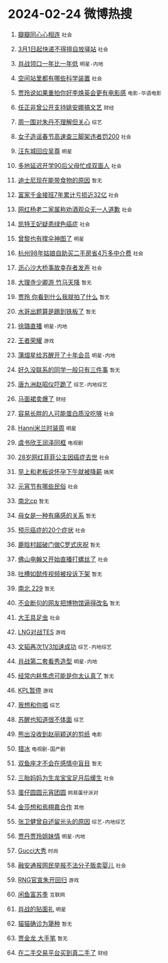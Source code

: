 # 2024-02-24 微博热搜 
1. [瓣瓣同心心相连](https://m.weibo.cn/search?containerid=100103type%3D1%26t%3D10%26q%3D%23%E7%93%A3%E7%93%A3%E5%90%8C%E5%BF%83%E5%BF%83%E7%9B%B8%E8%BF%9E%23&stream_entry_id=51&isnewpage=1&extparam=seat%3D1%26dgr%3D0%26c_type%3D51%26stream_entry_id%3D51%26pos%3D0%26cate%3D10103%26filter_type%3Drealtimehot%26q%3D%2523%25E7%2593%25A3%25E7%2593%25A3%25E5%2590%258C%25E5%25BF%2583%25E5%25BF%2583%25E7%259B%25B8%25E8%25BF%259E%2523%26display_time%3D1708712625%26pre_seqid%3D170871262561702859883) `社会` 

2. [3月1日起快递不得擅自放驿站](https://m.weibo.cn/search?containerid=100103type%3D1%26t%3D10%26q%3D%233%E6%9C%881%E6%97%A5%E8%B5%B7%E5%BF%AB%E9%80%92%E4%B8%8D%E5%BE%97%E6%93%85%E8%87%AA%E6%94%BE%E9%A9%BF%E7%AB%99%23&stream_entry_id=31&isnewpage=1&extparam=seat%3D1%26c_type%3D31%26stream_entry_id%3D31%26band_rank%3D1%26cate%3D5001%26realpos%3D1%26filter_type%3Drealtimehot%26q%3D%25233%25E6%259C%25881%25E6%2597%25A5%25E8%25B5%25B7%25E5%25BF%25AB%25E9%2580%2592%25E4%25B8%258D%25E5%25BE%2597%25E6%2593%2585%25E8%2587%25AA%25E6%2594%25BE%25E9%25A9%25BF%25E7%25AB%2599%2523%26dgr%3D0%26pos%3D0%26flag%3D2%26lcate%3D5001%26display_time%3D1708712625%26pre_seqid%3D170871262561702859883) `社会` 

3. [肖战领口一年比一年低](https://m.weibo.cn/search?containerid=100103type%3D1%26t%3D10%26q%3D%23%E8%82%96%E6%88%98%E9%A2%86%E5%8F%A3%E4%B8%80%E5%B9%B4%E6%AF%94%E4%B8%80%E5%B9%B4%E4%BD%8E%23&stream_entry_id=31&isnewpage=1&extparam=seat%3D1%26c_type%3D31%26stream_entry_id%3D31%26band_rank%3D2%26cate%3D5001%26realpos%3D2%26filter_type%3Drealtimehot%26q%3D%2523%25E8%2582%2596%25E6%2588%2598%25E9%25A2%2586%25E5%258F%25A3%25E4%25B8%2580%25E5%25B9%25B4%25E6%25AF%2594%25E4%25B8%2580%25E5%25B9%25B4%25E4%25BD%258E%2523%26dgr%3D0%26pos%3D1%26flag%3D0%26lcate%3D5001%26display_time%3D1708712625%26pre_seqid%3D170871262561702859883) `明星-内地` 

4. [空间站里都有哪些科学装置](https://m.weibo.cn/search?containerid=100103type%3D1%26t%3D10%26q%3D%23%E7%A9%BA%E9%97%B4%E7%AB%99%E9%87%8C%E9%83%BD%E6%9C%89%E5%93%AA%E4%BA%9B%E7%A7%91%E5%AD%A6%E8%A3%85%E7%BD%AE%23&stream_entry_id=31&isnewpage=1&extparam=seat%3D1%26c_type%3D31%26stream_entry_id%3D31%26band_rank%3D3%26cate%3D5001%26realpos%3D3%26filter_type%3Drealtimehot%26q%3D%2523%25E7%25A9%25BA%25E9%2597%25B4%25E7%25AB%2599%25E9%2587%258C%25E9%2583%25BD%25E6%259C%2589%25E5%2593%25AA%25E4%25BA%259B%25E7%25A7%2591%25E5%25AD%25A6%25E8%25A3%2585%25E7%25BD%25AE%2523%26dgr%3D0%26pos%3D2%26flag%3D0%26lcate%3D5001%26display_time%3D1708712625%26pre_seqid%3D170871262561702859883) `社会` 

5. [贾玲说如果重拍你好李焕英会更有电影感](https://m.weibo.cn/search?containerid=100103type%3D1%26t%3D10%26q%3D%23%E8%B4%BE%E7%8E%B2%E8%AF%B4%E5%A6%82%E6%9E%9C%E9%87%8D%E6%8B%8D%E4%BD%A0%E5%A5%BD%E6%9D%8E%E7%84%95%E8%8B%B1%E4%BC%9A%E6%9B%B4%E6%9C%89%E7%94%B5%E5%BD%B1%E6%84%9F%23&stream_entry_id=31&isnewpage=1&extparam=seat%3D1%26c_type%3D31%26stream_entry_id%3D31%26band_rank%3D4%26cate%3D5001%26realpos%3D4%26filter_type%3Drealtimehot%26q%3D%2523%25E8%25B4%25BE%25E7%258E%25B2%25E8%25AF%25B4%25E5%25A6%2582%25E6%259E%259C%25E9%2587%258D%25E6%258B%258D%25E4%25BD%25A0%25E5%25A5%25BD%25E6%259D%258E%25E7%2584%2595%25E8%258B%25B1%25E4%25BC%259A%25E6%259B%25B4%25E6%259C%2589%25E7%2594%25B5%25E5%25BD%25B1%25E6%2584%259F%2523%26dgr%3D0%26pos%3D3%26flag%3D16%26lcate%3D5001%26display_time%3D1708712625%26pre_seqid%3D170871262561702859883) `电影-华语电影` 

6. [任正非曾公开支持姚安娜搞文艺](https://m.weibo.cn/search?containerid=100103type%3D1%26t%3D10%26q%3D%23%E4%BB%BB%E6%AD%A3%E9%9D%9E%E6%9B%BE%E5%85%AC%E5%BC%80%E6%94%AF%E6%8C%81%E5%A7%9A%E5%AE%89%E5%A8%9C%E6%90%9E%E6%96%87%E8%89%BA%23&stream_entry_id=31&isnewpage=1&extparam=seat%3D1%26c_type%3D31%26stream_entry_id%3D31%26band_rank%3D5%26cate%3D5001%26realpos%3D5%26filter_type%3Drealtimehot%26q%3D%2523%25E4%25BB%25BB%25E6%25AD%25A3%25E9%259D%259E%25E6%259B%25BE%25E5%2585%25AC%25E5%25BC%2580%25E6%2594%25AF%25E6%258C%2581%25E5%25A7%259A%25E5%25AE%2589%25E5%25A8%259C%25E6%2590%259E%25E6%2596%2587%25E8%2589%25BA%2523%26dgr%3D0%26pos%3D4%26flag%3D1%26lcate%3D5001%26display_time%3D1708712625%26pre_seqid%3D170871262561702859883) `财经` 

7. [周一围对朱丹不理解但关心](https://m.weibo.cn/search?containerid=100103type%3D1%26t%3D10%26q%3D%23%E5%91%A8%E4%B8%80%E5%9B%B4%E5%AF%B9%E6%9C%B1%E4%B8%B9%E4%B8%8D%E7%90%86%E8%A7%A3%E4%BD%86%E5%85%B3%E5%BF%83%23&stream_entry_id=31&isnewpage=1&extparam=seat%3D1%26c_type%3D31%26stream_entry_id%3D31%26band_rank%3D6%26cate%3D5001%26realpos%3D6%26filter_type%3Drealtimehot%26q%3D%2523%25E5%2591%25A8%25E4%25B8%2580%25E5%259B%25B4%25E5%25AF%25B9%25E6%259C%25B1%25E4%25B8%25B9%25E4%25B8%258D%25E7%2590%2586%25E8%25A7%25A3%25E4%25BD%2586%25E5%2585%25B3%25E5%25BF%2583%2523%26dgr%3D0%26pos%3D5%26flag%3D2%26lcate%3D5001%26display_time%3D1708712625%26pre_seqid%3D170871262561702859883) `综艺` 

8. [女子造谣春节高速查三脚架违者罚200](https://m.weibo.cn/search?containerid=100103type%3D1%26t%3D10%26q%3D%23%E5%A5%B3%E5%AD%90%E9%80%A0%E8%B0%A3%E6%98%A5%E8%8A%82%E9%AB%98%E9%80%9F%E6%9F%A5%E4%B8%89%E8%84%9A%E6%9E%B6%E8%BF%9D%E8%80%85%E7%BD%9A200%23&stream_entry_id=31&isnewpage=1&extparam=seat%3D1%26filter_type%3Drealtimehot%26c_type%3D31%26stream_entry_id%3D31%26band_rank%3D7%26cate%3D5001%26is_ad_pos%3D1%26q%3D%2523%25E5%25A5%25B3%25E5%25AD%2590%25E9%2580%25A0%25E8%25B0%25A3%25E6%2598%25A5%25E8%258A%2582%25E9%25AB%2598%25E9%2580%259F%25E6%259F%25A5%25E4%25B8%2589%25E8%2584%259A%25E6%259E%25B6%25E8%25BF%259D%25E8%2580%2585%25E7%25BD%259A200%2523%26dgr%3D0%26adid%3D223890%26pos%3D6%26lcate%3D5001%26display_time%3D1708712625%26pre_seqid%3D170871262561702859883) `社会` 

9. [汪东城回应吴尊](https://m.weibo.cn/search?containerid=100103type%3D1%26t%3D10%26q%3D%E6%B1%AA%E4%B8%9C%E5%9F%8E%E5%9B%9E%E5%BA%94%E5%90%B4%E5%B0%8A&stream_entry_id=31&isnewpage=1&extparam=seat%3D1%26c_type%3D31%26stream_entry_id%3D31%26band_rank%3D7%26cate%3D5001%26realpos%3D7%26filter_type%3Drealtimehot%26q%3D%25E6%25B1%25AA%25E4%25B8%259C%25E5%259F%258E%25E5%259B%259E%25E5%25BA%2594%25E5%2590%25B4%25E5%25B0%258A%26dgr%3D0%26pos%3D7%26flag%3D2%26lcate%3D5001%26display_time%3D1708712625%26pre_seqid%3D170871262561702859883) `明星` 

10. [多地延迟开学90后父母忙成双面人](https://m.weibo.cn/search?containerid=100103type%3D1%26t%3D10%26q%3D%23%E5%A4%9A%E5%9C%B0%E5%BB%B6%E8%BF%9F%E5%BC%80%E5%AD%A690%E5%90%8E%E7%88%B6%E6%AF%8D%E5%BF%99%E6%88%90%E5%8F%8C%E9%9D%A2%E4%BA%BA%23&stream_entry_id=31&isnewpage=1&extparam=seat%3D1%26c_type%3D31%26stream_entry_id%3D31%26band_rank%3D8%26cate%3D5001%26realpos%3D8%26filter_type%3Drealtimehot%26q%3D%2523%25E5%25A4%259A%25E5%259C%25B0%25E5%25BB%25B6%25E8%25BF%259F%25E5%25BC%2580%25E5%25AD%25A690%25E5%2590%258E%25E7%2588%25B6%25E6%25AF%258D%25E5%25BF%2599%25E6%2588%2590%25E5%258F%258C%25E9%259D%25A2%25E4%25BA%25BA%2523%26dgr%3D0%26pos%3D8%26flag%3D2%26lcate%3D5001%26display_time%3D1708712625%26pre_seqid%3D170871262561702859883) `社会` 

11. [迪士尼现在能带食物的原因](https://m.weibo.cn/search?containerid=100103type%3D1%26t%3D10%26q%3D%E8%BF%AA%E5%A3%AB%E5%B0%BC%E7%8E%B0%E5%9C%A8%E8%83%BD%E5%B8%A6%E9%A3%9F%E7%89%A9%E7%9A%84%E5%8E%9F%E5%9B%A0&stream_entry_id=31&isnewpage=1&extparam=seat%3D1%26c_type%3D31%26stream_entry_id%3D31%26band_rank%3D9%26cate%3D5001%26realpos%3D9%26filter_type%3Drealtimehot%26q%3D%25E8%25BF%25AA%25E5%25A3%25AB%25E5%25B0%25BC%25E7%258E%25B0%25E5%259C%25A8%25E8%2583%25BD%25E5%25B8%25A6%25E9%25A3%259F%25E7%2589%25A9%25E7%259A%2584%25E5%258E%259F%25E5%259B%25A0%26dgr%3D0%26pos%3D9%26flag%3D2%26lcate%3D5001%26display_time%3D1708712625%26pre_seqid%3D170871262561702859883) `暂无` 

12. [富家千金接班7年累计亏损近32亿](https://m.weibo.cn/search?containerid=100103type%3D1%26t%3D10%26q%3D%23%E5%AF%8C%E5%AE%B6%E5%8D%83%E9%87%91%E6%8E%A5%E7%8F%AD7%E5%B9%B4%E7%B4%AF%E8%AE%A1%E4%BA%8F%E6%8D%9F%E8%BF%9132%E4%BA%BF%23&stream_entry_id=31&isnewpage=1&extparam=seat%3D1%26c_type%3D31%26stream_entry_id%3D31%26band_rank%3D10%26cate%3D5001%26realpos%3D10%26filter_type%3Drealtimehot%26q%3D%2523%25E5%25AF%258C%25E5%25AE%25B6%25E5%258D%2583%25E9%2587%2591%25E6%258E%25A5%25E7%258F%25AD7%25E5%25B9%25B4%25E7%25B4%25AF%25E8%25AE%25A1%25E4%25BA%258F%25E6%258D%259F%25E8%25BF%259132%25E4%25BA%25BF%2523%26dgr%3D0%26pos%3D10%26flag%3D2%26lcate%3D5001%26display_time%3D1708712625%26pre_seqid%3D170871262561702859883) `社会` 

13. [网红杨老二家属称劝酒观众无一人道歉](https://m.weibo.cn/search?containerid=100103type%3D1%26t%3D10%26q%3D%23%E7%BD%91%E7%BA%A2%E6%9D%A8%E8%80%81%E4%BA%8C%E5%AE%B6%E5%B1%9E%E7%A7%B0%E5%8A%9D%E9%85%92%E8%A7%82%E4%BC%97%E6%97%A0%E4%B8%80%E4%BA%BA%E9%81%93%E6%AD%89%23&stream_entry_id=31&isnewpage=1&extparam=seat%3D1%26c_type%3D31%26stream_entry_id%3D31%26band_rank%3D11%26cate%3D5001%26realpos%3D11%26filter_type%3Drealtimehot%26q%3D%2523%25E7%25BD%2591%25E7%25BA%25A2%25E6%259D%25A8%25E8%2580%2581%25E4%25BA%258C%25E5%25AE%25B6%25E5%25B1%259E%25E7%25A7%25B0%25E5%258A%259D%25E9%2585%2592%25E8%25A7%2582%25E4%25BC%2597%25E6%2597%25A0%25E4%25B8%2580%25E4%25BA%25BA%25E9%2581%2593%25E6%25AD%2589%2523%26dgr%3D0%26pos%3D11%26flag%3D1%26lcate%3D5001%26display_time%3D1708712625%26pre_seqid%3D170871262561702859883) `社会` 

14. [凯特王妃疑患绿色癌症](https://m.weibo.cn/search?containerid=100103type%3D1%26t%3D10%26q%3D%23%E5%87%AF%E7%89%B9%E7%8E%8B%E5%A6%83%E7%96%91%E6%82%A3%E7%BB%BF%E8%89%B2%E7%99%8C%E7%97%87%23&stream_entry_id=31&isnewpage=1&extparam=seat%3D1%26c_type%3D31%26stream_entry_id%3D31%26band_rank%3D12%26cate%3D5001%26realpos%3D12%26filter_type%3Drealtimehot%26q%3D%2523%25E5%2587%25AF%25E7%2589%25B9%25E7%258E%258B%25E5%25A6%2583%25E7%2596%2591%25E6%2582%25A3%25E7%25BB%25BF%25E8%2589%25B2%25E7%2599%258C%25E7%2597%2587%2523%26dgr%3D0%26pos%3D12%26flag%3D2%26lcate%3D5001%26display_time%3D1708712625%26pre_seqid%3D170871262561702859883) `社会` 

15. [曾黎也有撑伞神图了](https://m.weibo.cn/search?containerid=100103type%3D1%26t%3D10%26q%3D%23%E6%9B%BE%E9%BB%8E%E4%B9%9F%E6%9C%89%E6%92%91%E4%BC%9E%E7%A5%9E%E5%9B%BE%E4%BA%86%23&stream_entry_id=31&isnewpage=1&extparam=seat%3D1%26c_type%3D31%26stream_entry_id%3D31%26band_rank%3D13%26cate%3D5001%26realpos%3D13%26filter_type%3Drealtimehot%26q%3D%2523%25E6%259B%25BE%25E9%25BB%258E%25E4%25B9%259F%25E6%259C%2589%25E6%2592%2591%25E4%25BC%259E%25E7%25A5%259E%25E5%259B%25BE%25E4%25BA%2586%2523%26dgr%3D0%26pos%3D13%26flag%3D1%26lcate%3D5001%26display_time%3D1708712625%26pre_seqid%3D170871262561702859883) `明星` 

16. [杭州98年姑娘自助买二手房省4万多中介费](https://m.weibo.cn/search?containerid=100103type%3D1%26t%3D10%26q%3D%23%E6%9D%AD%E5%B7%9E98%E5%B9%B4%E5%A7%91%E5%A8%98%E8%87%AA%E5%8A%A9%E4%B9%B0%E4%BA%8C%E6%89%8B%E6%88%BF%E7%9C%814%E4%B8%87%E5%A4%9A%E4%B8%AD%E4%BB%8B%E8%B4%B9%23&stream_entry_id=31&isnewpage=1&extparam=seat%3D1%26c_type%3D31%26stream_entry_id%3D31%26band_rank%3D14%26cate%3D5001%26realpos%3D14%26filter_type%3Drealtimehot%26q%3D%2523%25E6%259D%25AD%25E5%25B7%259E98%25E5%25B9%25B4%25E5%25A7%2591%25E5%25A8%2598%25E8%2587%25AA%25E5%258A%25A9%25E4%25B9%25B0%25E4%25BA%258C%25E6%2589%258B%25E6%2588%25BF%25E7%259C%25814%25E4%25B8%2587%25E5%25A4%259A%25E4%25B8%25AD%25E4%25BB%258B%25E8%25B4%25B9%2523%26dgr%3D0%26pos%3D14%26flag%3D2%26lcate%3D5001%26display_time%3D1708712625%26pre_seqid%3D170871262561702859883) `社会` 

17. [沥心沙大桥事故幸存者发声](https://m.weibo.cn/search?containerid=100103type%3D1%26t%3D10%26q%3D%23%E6%B2%A5%E5%BF%83%E6%B2%99%E5%A4%A7%E6%A1%A5%E4%BA%8B%E6%95%85%E5%B9%B8%E5%AD%98%E8%80%85%E5%8F%91%E5%A3%B0%23&stream_entry_id=31&isnewpage=1&extparam=seat%3D1%26c_type%3D31%26stream_entry_id%3D31%26band_rank%3D15%26cate%3D5001%26realpos%3D15%26filter_type%3Drealtimehot%26q%3D%2523%25E6%25B2%25A5%25E5%25BF%2583%25E6%25B2%2599%25E5%25A4%25A7%25E6%25A1%25A5%25E4%25BA%258B%25E6%2595%2585%25E5%25B9%25B8%25E5%25AD%2598%25E8%2580%2585%25E5%258F%2591%25E5%25A3%25B0%2523%26dgr%3D0%26pos%3D15%26flag%3D2%26lcate%3D5001%26display_time%3D1708712625%26pre_seqid%3D170871262561702859883) `社会` 

18. [大理寺少卿游 竹马天降](https://m.weibo.cn/search?containerid=100103type%3D1%26t%3D10%26q%3D%E5%A4%A7%E7%90%86%E5%AF%BA%E5%B0%91%E5%8D%BF%E6%B8%B8+%E7%AB%B9%E9%A9%AC%E5%A4%A9%E9%99%8D&stream_entry_id=31&isnewpage=1&extparam=seat%3D1%26c_type%3D31%26stream_entry_id%3D31%26band_rank%3D16%26cate%3D5001%26realpos%3D16%26filter_type%3Drealtimehot%26q%3D%25E5%25A4%25A7%25E7%2590%2586%25E5%25AF%25BA%25E5%25B0%2591%25E5%258D%25BF%25E6%25B8%25B8%2520%25E7%25AB%25B9%25E9%25A9%25AC%25E5%25A4%25A9%25E9%2599%258D%26dgr%3D0%26pos%3D16%26flag%3D0%26lcate%3D5001%26display_time%3D1708712625%26pre_seqid%3D170871262561702859883) `暂无` 

19. [贾玲 你看到什么我就拍了什么](https://m.weibo.cn/search?containerid=100103type%3D1%26t%3D10%26q%3D%E8%B4%BE%E7%8E%B2+%E4%BD%A0%E7%9C%8B%E5%88%B0%E4%BB%80%E4%B9%88%E6%88%91%E5%B0%B1%E6%8B%8D%E4%BA%86%E4%BB%80%E4%B9%88&stream_entry_id=31&isnewpage=1&extparam=seat%3D1%26c_type%3D31%26stream_entry_id%3D31%26band_rank%3D17%26cate%3D5001%26realpos%3D17%26filter_type%3Drealtimehot%26q%3D%25E8%25B4%25BE%25E7%258E%25B2%2520%25E4%25BD%25A0%25E7%259C%258B%25E5%2588%25B0%25E4%25BB%2580%25E4%25B9%2588%25E6%2588%2591%25E5%25B0%25B1%25E6%258B%258D%25E4%25BA%2586%25E4%25BB%2580%25E4%25B9%2588%26dgr%3D0%26pos%3D17%26flag%3D0%26lcate%3D5001%26display_time%3D1708712625%26pre_seqid%3D170871262561702859883) `暂无` 

20. [水哥出题算是踢到铁板了](https://m.weibo.cn/search?containerid=100103type%3D1%26t%3D10%26q%3D%E6%B0%B4%E5%93%A5%E5%87%BA%E9%A2%98%E7%AE%97%E6%98%AF%E8%B8%A2%E5%88%B0%E9%93%81%E6%9D%BF%E4%BA%86&stream_entry_id=31&isnewpage=1&extparam=seat%3D1%26c_type%3D31%26stream_entry_id%3D31%26band_rank%3D18%26cate%3D5001%26realpos%3D18%26filter_type%3Drealtimehot%26q%3D%25E6%25B0%25B4%25E5%2593%25A5%25E5%2587%25BA%25E9%25A2%2598%25E7%25AE%2597%25E6%2598%25AF%25E8%25B8%25A2%25E5%2588%25B0%25E9%2593%2581%25E6%259D%25BF%25E4%25BA%2586%26dgr%3D0%26pos%3D18%26flag%3D2%26lcate%3D5001%26display_time%3D1708712625%26pre_seqid%3D170871262561702859883) `暂无` 

21. [徐璐直播](https://m.weibo.cn/search?containerid=100103type%3D1%26t%3D10%26q%3D%E5%BE%90%E7%92%90%E7%9B%B4%E6%92%AD&stream_entry_id=31&isnewpage=1&extparam=seat%3D1%26c_type%3D31%26stream_entry_id%3D31%26band_rank%3D19%26cate%3D5001%26realpos%3D19%26filter_type%3Drealtimehot%26q%3D%25E5%25BE%2590%25E7%2592%2590%25E7%259B%25B4%25E6%2592%25AD%26dgr%3D0%26pos%3D19%26flag%3D2%26lcate%3D5001%26display_time%3D1708712625%26pre_seqid%3D170871262561702859883) `明星-内地` 

22. [王者荣耀](https://m.weibo.cn/search?containerid=100103type%3D1%26t%3D10%26q%3D%E7%8E%8B%E8%80%85%E8%8D%A3%E8%80%80&stream_entry_id=31&isnewpage=1&extparam=seat%3D1%26c_type%3D31%26stream_entry_id%3D31%26band_rank%3D20%26cate%3D5001%26realpos%3D20%26filter_type%3Drealtimehot%26q%3D%25E7%258E%258B%25E8%2580%2585%25E8%258D%25A3%25E8%2580%2580%26dgr%3D0%26pos%3D20%26flag%3D0%26lcate%3D5001%26display_time%3D1708712625%26pre_seqid%3D170871262561702859883) `游戏` 

23. [蒲熠星给苏醒开了十年会员](https://m.weibo.cn/search?containerid=100103type%3D1%26t%3D10%26q%3D%23%E8%92%B2%E7%86%A0%E6%98%9F%E7%BB%99%E8%8B%8F%E9%86%92%E5%BC%80%E4%BA%86%E5%8D%81%E5%B9%B4%E4%BC%9A%E5%91%98%23&stream_entry_id=31&isnewpage=1&extparam=seat%3D1%26c_type%3D31%26stream_entry_id%3D31%26band_rank%3D21%26cate%3D5001%26realpos%3D21%26filter_type%3Drealtimehot%26q%3D%2523%25E8%2592%25B2%25E7%2586%25A0%25E6%2598%259F%25E7%25BB%2599%25E8%258B%258F%25E9%2586%2592%25E5%25BC%2580%25E4%25BA%2586%25E5%258D%2581%25E5%25B9%25B4%25E4%25BC%259A%25E5%2591%2598%2523%26dgr%3D0%26pos%3D21%26flag%3D0%26lcate%3D5001%26display_time%3D1708712625%26pre_seqid%3D170871262561702859883) `明星-内地` 

24. [好久没联系的同学一般只有三件事](https://m.weibo.cn/search?containerid=100103type%3D1%26t%3D10%26q%3D%E5%A5%BD%E4%B9%85%E6%B2%A1%E8%81%94%E7%B3%BB%E7%9A%84%E5%90%8C%E5%AD%A6%E4%B8%80%E8%88%AC%E5%8F%AA%E6%9C%89%E4%B8%89%E4%BB%B6%E4%BA%8B&stream_entry_id=31&isnewpage=1&extparam=seat%3D1%26c_type%3D31%26stream_entry_id%3D31%26band_rank%3D22%26cate%3D5001%26realpos%3D22%26filter_type%3Drealtimehot%26q%3D%25E5%25A5%25BD%25E4%25B9%2585%25E6%25B2%25A1%25E8%2581%2594%25E7%25B3%25BB%25E7%259A%2584%25E5%2590%258C%25E5%25AD%25A6%25E4%25B8%2580%25E8%2588%25AC%25E5%258F%25AA%25E6%259C%2589%25E4%25B8%2589%25E4%25BB%25B6%25E4%25BA%258B%26dgr%3D0%26pos%3D22%26flag%3D0%26lcate%3D5001%26display_time%3D1708712625%26pre_seqid%3D170871262561702859883) `暂无` 

25. [唐九洲赵昭仪吓跪了](https://m.weibo.cn/search?containerid=100103type%3D1%26t%3D10%26q%3D%23%E5%94%90%E4%B9%9D%E6%B4%B2%E8%B5%B5%E6%98%AD%E4%BB%AA%E5%90%93%E8%B7%AA%E4%BA%86%23&stream_entry_id=31&isnewpage=1&extparam=seat%3D1%26c_type%3D31%26stream_entry_id%3D31%26band_rank%3D23%26cate%3D5001%26realpos%3D23%26filter_type%3Drealtimehot%26q%3D%2523%25E5%2594%2590%25E4%25B9%259D%25E6%25B4%25B2%25E8%25B5%25B5%25E6%2598%25AD%25E4%25BB%25AA%25E5%2590%2593%25E8%25B7%25AA%25E4%25BA%2586%2523%26dgr%3D0%26pos%3D23%26flag%3D0%26lcate%3D5001%26display_time%3D1708712625%26pre_seqid%3D170871262561702859883) `综艺-内地综艺` 

26. [马面裙卖爆了](https://m.weibo.cn/search?containerid=100103type%3D1%26t%3D10%26q%3D%23%E9%A9%AC%E9%9D%A2%E8%A3%99%E5%8D%96%E7%88%86%E4%BA%86%23&stream_entry_id=31&isnewpage=1&extparam=seat%3D1%26c_type%3D31%26stream_entry_id%3D31%26band_rank%3D24%26cate%3D5001%26realpos%3D24%26filter_type%3Drealtimehot%26q%3D%2523%25E9%25A9%25AC%25E9%259D%25A2%25E8%25A3%2599%25E5%258D%2596%25E7%2588%2586%25E4%25BA%2586%2523%26dgr%3D0%26pos%3D24%26flag%3D0%26lcate%3D5001%26display_time%3D1708712625%26pre_seqid%3D170871262561702859883) `财经` 

27. [容易长胖的人可能蛋白质没吃够](https://m.weibo.cn/search?containerid=100103type%3D1%26t%3D10%26q%3D%23%E5%AE%B9%E6%98%93%E9%95%BF%E8%83%96%E7%9A%84%E4%BA%BA%E5%8F%AF%E8%83%BD%E8%9B%8B%E7%99%BD%E8%B4%A8%E6%B2%A1%E5%90%83%E5%A4%9F%23&stream_entry_id=31&isnewpage=1&extparam=seat%3D1%26c_type%3D31%26stream_entry_id%3D31%26band_rank%3D25%26cate%3D5001%26realpos%3D25%26filter_type%3Drealtimehot%26q%3D%2523%25E5%25AE%25B9%25E6%2598%2593%25E9%2595%25BF%25E8%2583%2596%25E7%259A%2584%25E4%25BA%25BA%25E5%258F%25AF%25E8%2583%25BD%25E8%259B%258B%25E7%2599%25BD%25E8%25B4%25A8%25E6%25B2%25A1%25E5%2590%2583%25E5%25A4%259F%2523%26dgr%3D0%26pos%3D25%26flag%3D0%26lcate%3D5001%26display_time%3D1708712625%26pre_seqid%3D170871262561702859883) `社会` 

28. [Hanni米兰时装周](https://m.weibo.cn/search?containerid=100103type%3D1%26t%3D10%26q%3D%23Hanni%E7%B1%B3%E5%85%B0%E6%97%B6%E8%A3%85%E5%91%A8%23&stream_entry_id=31&isnewpage=1&extparam=seat%3D1%26c_type%3D31%26stream_entry_id%3D31%26band_rank%3D26%26cate%3D5001%26realpos%3D26%26filter_type%3Drealtimehot%26q%3D%2523Hanni%25E7%25B1%25B3%25E5%2585%25B0%25E6%2597%25B6%25E8%25A3%2585%25E5%2591%25A8%2523%26dgr%3D0%26pos%3D26%26flag%3D0%26lcate%3D5001%26display_time%3D1708712625%26pre_seqid%3D170871262561702859883) `明星` 

29. [虞书欣王润泽同框](https://m.weibo.cn/search?containerid=100103type%3D1%26t%3D10%26q%3D%23%E8%99%9E%E4%B9%A6%E6%AC%A3%E7%8E%8B%E6%B6%A6%E6%B3%BD%E5%90%8C%E6%A1%86%23&stream_entry_id=31&isnewpage=1&extparam=seat%3D1%26c_type%3D31%26stream_entry_id%3D31%26band_rank%3D27%26cate%3D5001%26realpos%3D27%26filter_type%3Drealtimehot%26q%3D%2523%25E8%2599%259E%25E4%25B9%25A6%25E6%25AC%25A3%25E7%258E%258B%25E6%25B6%25A6%25E6%25B3%25BD%25E5%2590%258C%25E6%25A1%2586%2523%26dgr%3D0%26pos%3D27%26flag%3D1%26lcate%3D5001%26display_time%3D1708712625%26pre_seqid%3D170871262561702859883) `电视剧` 

30. [28岁网红菲菲公主因癌症去世](https://m.weibo.cn/search?containerid=100103type%3D1%26t%3D10%26q%3D%2328%E5%B2%81%E7%BD%91%E7%BA%A2%E8%8F%B2%E8%8F%B2%E5%85%AC%E4%B8%BB%E5%9B%A0%E7%99%8C%E7%97%87%E5%8E%BB%E4%B8%96%23&stream_entry_id=31&isnewpage=1&extparam=seat%3D1%26c_type%3D31%26stream_entry_id%3D31%26band_rank%3D28%26cate%3D5001%26realpos%3D28%26filter_type%3Drealtimehot%26q%3D%252328%25E5%25B2%2581%25E7%25BD%2591%25E7%25BA%25A2%25E8%258F%25B2%25E8%258F%25B2%25E5%2585%25AC%25E4%25B8%25BB%25E5%259B%25A0%25E7%2599%258C%25E7%2597%2587%25E5%258E%25BB%25E4%25B8%2596%2523%26dgr%3D0%26pos%3D28%26flag%3D0%26lcate%3D5001%26display_time%3D1708712625%26pre_seqid%3D170871262561702859883) `社会` 

31. [早上和老板说怀孕下午就被降薪](https://m.weibo.cn/search?containerid=100103type%3D1%26t%3D10%26q%3D%23%E6%97%A9%E4%B8%8A%E5%92%8C%E8%80%81%E6%9D%BF%E8%AF%B4%E6%80%80%E5%AD%95%E4%B8%8B%E5%8D%88%E5%B0%B1%E8%A2%AB%E9%99%8D%E8%96%AA%23&stream_entry_id=31&isnewpage=1&extparam=seat%3D1%26c_type%3D31%26stream_entry_id%3D31%26band_rank%3D29%26cate%3D5001%26realpos%3D29%26filter_type%3Drealtimehot%26q%3D%2523%25E6%2597%25A9%25E4%25B8%258A%25E5%2592%258C%25E8%2580%2581%25E6%259D%25BF%25E8%25AF%25B4%25E6%2580%2580%25E5%25AD%2595%25E4%25B8%258B%25E5%258D%2588%25E5%25B0%25B1%25E8%25A2%25AB%25E9%2599%258D%25E8%2596%25AA%2523%26dgr%3D0%26pos%3D29%26flag%3D0%26lcate%3D5001%26display_time%3D1708712625%26pre_seqid%3D170871262561702859883) `搞笑` 

32. [元宵节有哪些民俗](https://m.weibo.cn/search?containerid=100103type%3D1%26t%3D10%26q%3D%23%E5%85%83%E5%AE%B5%E8%8A%82%E6%9C%89%E5%93%AA%E4%BA%9B%E6%B0%91%E4%BF%97%23&stream_entry_id=31&isnewpage=1&extparam=seat%3D1%26c_type%3D31%26stream_entry_id%3D31%26band_rank%3D30%26cate%3D5001%26realpos%3D30%26filter_type%3Drealtimehot%26q%3D%2523%25E5%2585%2583%25E5%25AE%25B5%25E8%258A%2582%25E6%259C%2589%25E5%2593%25AA%25E4%25BA%259B%25E6%25B0%2591%25E4%25BF%2597%2523%26dgr%3D0%26pos%3D30%26flag%3D0%26lcate%3D5001%26display_time%3D1708712625%26pre_seqid%3D170871262561702859883) `社会` 

33. [南北cp](https://m.weibo.cn/search?containerid=100103type%3D1%26t%3D10%26q%3D%E5%8D%97%E5%8C%97cp&stream_entry_id=31&isnewpage=1&extparam=seat%3D1%26c_type%3D31%26stream_entry_id%3D31%26band_rank%3D31%26cate%3D5001%26realpos%3D31%26filter_type%3Drealtimehot%26q%3D%25E5%258D%2597%25E5%258C%2597cp%26dgr%3D0%26pos%3D31%26flag%3D0%26lcate%3D5001%26display_time%3D1708712625%26pre_seqid%3D170871262561702859883) `暂无` 

34. [母女是一种有痛感的关系](https://m.weibo.cn/search?containerid=100103type%3D1%26t%3D10%26q%3D%E6%AF%8D%E5%A5%B3%E6%98%AF%E4%B8%80%E7%A7%8D%E6%9C%89%E7%97%9B%E6%84%9F%E7%9A%84%E5%85%B3%E7%B3%BB&stream_entry_id=31&isnewpage=1&extparam=seat%3D1%26c_type%3D31%26stream_entry_id%3D31%26band_rank%3D32%26cate%3D5001%26realpos%3D32%26filter_type%3Drealtimehot%26q%3D%25E6%25AF%258D%25E5%25A5%25B3%25E6%2598%25AF%25E4%25B8%2580%25E7%25A7%258D%25E6%259C%2589%25E7%2597%259B%25E6%2584%259F%25E7%259A%2584%25E5%2585%25B3%25E7%25B3%25BB%26dgr%3D0%26pos%3D32%26flag%3D0%26lcate%3D5001%26display_time%3D1708712625%26pre_seqid%3D170871262561702859883) `暂无` 

35. [预示癌症的20个症状](https://m.weibo.cn/search?containerid=100103type%3D1%26t%3D10%26q%3D%23%E9%A2%84%E7%A4%BA%E7%99%8C%E7%97%87%E7%9A%8420%E4%B8%AA%E7%97%87%E7%8A%B6%23&stream_entry_id=31&isnewpage=1&extparam=seat%3D1%26c_type%3D31%26stream_entry_id%3D31%26band_rank%3D33%26cate%3D5001%26realpos%3D33%26filter_type%3Drealtimehot%26q%3D%2523%25E9%25A2%2584%25E7%25A4%25BA%25E7%2599%258C%25E7%2597%2587%25E7%259A%258420%25E4%25B8%25AA%25E7%2597%2587%25E7%258A%25B6%2523%26dgr%3D0%26pos%3D33%26flag%3D0%26lcate%3D5001%26display_time%3D1708712625%26pre_seqid%3D170871262561702859883) `社会` 

36. [鹿晗村超破门做C罗式庆祝](https://m.weibo.cn/search?containerid=100103type%3D1%26t%3D10%26q%3D%23%E9%B9%BF%E6%99%97%E6%9D%91%E8%B6%85%E7%A0%B4%E9%97%A8%E5%81%9AC%E7%BD%97%E5%BC%8F%E5%BA%86%E7%A5%9D%23&stream_entry_id=31&isnewpage=1&extparam=seat%3D1%26c_type%3D31%26stream_entry_id%3D31%26band_rank%3D34%26cate%3D5001%26realpos%3D34%26filter_type%3Drealtimehot%26q%3D%2523%25E9%25B9%25BF%25E6%2599%2597%25E6%259D%2591%25E8%25B6%2585%25E7%25A0%25B4%25E9%2597%25A8%25E5%2581%259AC%25E7%25BD%2597%25E5%25BC%258F%25E5%25BA%2586%25E7%25A5%259D%2523%26dgr%3D0%26pos%3D34%26flag%3D0%26lcate%3D5001%26display_time%3D1708712625%26pre_seqid%3D170871262561702859883) `暂无` 

37. [佛山电翰又开始直播打螺丝了](https://m.weibo.cn/search?containerid=100103type%3D1%26t%3D10%26q%3D%23%E4%BD%9B%E5%B1%B1%E7%94%B5%E7%BF%B0%E5%8F%88%E5%BC%80%E5%A7%8B%E7%9B%B4%E6%92%AD%E6%89%93%E8%9E%BA%E4%B8%9D%E4%BA%86%23&stream_entry_id=31&isnewpage=1&extparam=seat%3D1%26c_type%3D31%26stream_entry_id%3D31%26band_rank%3D35%26cate%3D5001%26realpos%3D35%26filter_type%3Drealtimehot%26q%3D%2523%25E4%25BD%259B%25E5%25B1%25B1%25E7%2594%25B5%25E7%25BF%25B0%25E5%258F%2588%25E5%25BC%2580%25E5%25A7%258B%25E7%259B%25B4%25E6%2592%25AD%25E6%2589%2593%25E8%259E%25BA%25E4%25B8%259D%25E4%25BA%2586%2523%26dgr%3D0%26pos%3D35%26flag%3D0%26lcate%3D5001%26display_time%3D1708712625%26pre_seqid%3D170871262561702859883) `社会` 

38. [吐槽如懿传视频被投诉下架](https://m.weibo.cn/search?containerid=100103type%3D1%26t%3D10%26q%3D%E5%90%90%E6%A7%BD%E5%A6%82%E6%87%BF%E4%BC%A0%E8%A7%86%E9%A2%91%E8%A2%AB%E6%8A%95%E8%AF%89%E4%B8%8B%E6%9E%B6&stream_entry_id=31&isnewpage=1&extparam=seat%3D1%26c_type%3D31%26stream_entry_id%3D31%26band_rank%3D36%26cate%3D5001%26realpos%3D36%26filter_type%3Drealtimehot%26q%3D%25E5%2590%2590%25E6%25A7%25BD%25E5%25A6%2582%25E6%2587%25BF%25E4%25BC%25A0%25E8%25A7%2586%25E9%25A2%2591%25E8%25A2%25AB%25E6%258A%2595%25E8%25AF%2589%25E4%25B8%258B%25E6%259E%25B6%26dgr%3D0%26pos%3D36%26flag%3D0%26lcate%3D5001%26display_time%3D1708712625%26pre_seqid%3D170871262561702859883) `暂无` 

39. [南北 229](https://m.weibo.cn/search?containerid=100103type%3D1%26t%3D10%26q%3D%E5%8D%97%E5%8C%97+229&stream_entry_id=31&isnewpage=1&extparam=seat%3D1%26c_type%3D31%26stream_entry_id%3D31%26band_rank%3D37%26cate%3D5001%26realpos%3D37%26filter_type%3Drealtimehot%26q%3D%25E5%258D%2597%25E5%258C%2597%2520229%26dgr%3D0%26pos%3D37%26flag%3D0%26lcate%3D5001%26display_time%3D1708712625%26pre_seqid%3D170871262561702859883) `暂无` 

40. [不会断句的网友把博物馆逼得改名](https://m.weibo.cn/search?containerid=100103type%3D1%26t%3D10%26q%3D%E4%B8%8D%E4%BC%9A%E6%96%AD%E5%8F%A5%E7%9A%84%E7%BD%91%E5%8F%8B%E6%8A%8A%E5%8D%9A%E7%89%A9%E9%A6%86%E9%80%BC%E5%BE%97%E6%94%B9%E5%90%8D&stream_entry_id=31&isnewpage=1&extparam=seat%3D1%26c_type%3D31%26stream_entry_id%3D31%26band_rank%3D38%26cate%3D5001%26realpos%3D38%26filter_type%3Drealtimehot%26q%3D%25E4%25B8%258D%25E4%25BC%259A%25E6%2596%25AD%25E5%258F%25A5%25E7%259A%2584%25E7%25BD%2591%25E5%258F%258B%25E6%258A%258A%25E5%258D%259A%25E7%2589%25A9%25E9%25A6%2586%25E9%2580%25BC%25E5%25BE%2597%25E6%2594%25B9%25E5%2590%258D%26dgr%3D0%26pos%3D38%26flag%3D0%26lcate%3D5001%26display_time%3D1708712625%26pre_seqid%3D170871262561702859883) `暂无` 

41. [大王具足虫](https://m.weibo.cn/search?containerid=100103type%3D1%26t%3D10%26q%3D%E5%A4%A7%E7%8E%8B%E5%85%B7%E8%B6%B3%E8%99%AB&stream_entry_id=31&isnewpage=1&extparam=seat%3D1%26c_type%3D31%26stream_entry_id%3D31%26band_rank%3D39%26cate%3D5001%26realpos%3D39%26filter_type%3Drealtimehot%26q%3D%25E5%25A4%25A7%25E7%258E%258B%25E5%2585%25B7%25E8%25B6%25B3%25E8%2599%25AB%26dgr%3D0%26pos%3D39%26flag%3D0%26lcate%3D5001%26display_time%3D1708712625%26pre_seqid%3D170871262561702859883) `社会` 

42. [LNG对战TES](https://m.weibo.cn/search?containerid=100103type%3D1%26t%3D10%26q%3DLNG%E5%AF%B9%E6%88%98TES&stream_entry_id=31&isnewpage=1&extparam=seat%3D1%26c_type%3D31%26stream_entry_id%3D31%26band_rank%3D40%26cate%3D5001%26realpos%3D40%26filter_type%3Drealtimehot%26q%3DLNG%25E5%25AF%25B9%25E6%2588%2598TES%26dgr%3D0%26pos%3D40%26flag%3D0%26lcate%3D5001%26display_time%3D1708712625%26pre_seqid%3D170871262561702859883) `游戏` 

43. [文韬再次1V3加速成功](https://m.weibo.cn/search?containerid=100103type%3D1%26t%3D10%26q%3D%23%E6%96%87%E9%9F%AC%E5%86%8D%E6%AC%A11V3%E5%8A%A0%E9%80%9F%E6%88%90%E5%8A%9F%23&stream_entry_id=31&isnewpage=1&extparam=seat%3D1%26c_type%3D31%26stream_entry_id%3D31%26band_rank%3D41%26cate%3D5001%26realpos%3D41%26filter_type%3Drealtimehot%26q%3D%2523%25E6%2596%2587%25E9%259F%25AC%25E5%2586%258D%25E6%25AC%25A11V3%25E5%258A%25A0%25E9%2580%259F%25E6%2588%2590%25E5%258A%259F%2523%26dgr%3D0%26pos%3D41%26flag%3D0%26lcate%3D5001%26display_time%3D1708712625%26pre_seqid%3D170871262561702859883) `综艺-内地综艺` 

44. [肖战第二套看秀造型](https://m.weibo.cn/search?containerid=100103type%3D1%26t%3D10%26q%3D%23%E8%82%96%E6%88%98%E7%AC%AC%E4%BA%8C%E5%A5%97%E7%9C%8B%E7%A7%80%E9%80%A0%E5%9E%8B%23&stream_entry_id=31&isnewpage=1&extparam=seat%3D1%26c_type%3D31%26stream_entry_id%3D31%26band_rank%3D42%26cate%3D5001%26realpos%3D42%26filter_type%3Drealtimehot%26q%3D%2523%25E8%2582%2596%25E6%2588%2598%25E7%25AC%25AC%25E4%25BA%258C%25E5%25A5%2597%25E7%259C%258B%25E7%25A7%2580%25E9%2580%25A0%25E5%259E%258B%2523%26dgr%3D0%26pos%3D42%26flag%3D0%26lcate%3D5001%26display_time%3D1708712625%26pre_seqid%3D170871262561702859883) `明星-内地` 

45. [经常内耗焦虑可能是你太认真了](https://m.weibo.cn/search?containerid=100103type%3D1%26t%3D10%26q%3D%E7%BB%8F%E5%B8%B8%E5%86%85%E8%80%97%E7%84%A6%E8%99%91%E5%8F%AF%E8%83%BD%E6%98%AF%E4%BD%A0%E5%A4%AA%E8%AE%A4%E7%9C%9F%E4%BA%86&stream_entry_id=31&isnewpage=1&extparam=seat%3D1%26c_type%3D31%26stream_entry_id%3D31%26band_rank%3D43%26cate%3D5001%26realpos%3D43%26filter_type%3Drealtimehot%26q%3D%25E7%25BB%258F%25E5%25B8%25B8%25E5%2586%2585%25E8%2580%2597%25E7%2584%25A6%25E8%2599%2591%25E5%258F%25AF%25E8%2583%25BD%25E6%2598%25AF%25E4%25BD%25A0%25E5%25A4%25AA%25E8%25AE%25A4%25E7%259C%259F%25E4%25BA%2586%26dgr%3D0%26pos%3D43%26flag%3D0%26lcate%3D5001%26display_time%3D1708712625%26pre_seqid%3D170871262561702859883) `暂无` 

46. [KPL暂停](https://m.weibo.cn/search?containerid=100103type%3D1%26t%3D10%26q%3DKPL%E6%9A%82%E5%81%9C&stream_entry_id=31&isnewpage=1&extparam=seat%3D1%26c_type%3D31%26stream_entry_id%3D31%26band_rank%3D44%26cate%3D5001%26realpos%3D44%26filter_type%3Drealtimehot%26q%3DKPL%25E6%259A%2582%25E5%2581%259C%26dgr%3D0%26pos%3D44%26flag%3D0%26lcate%3D5001%26display_time%3D1708712625%26pre_seqid%3D170871262561702859883) `游戏` 

47. [我想和你唱](https://m.weibo.cn/search?containerid=100103type%3D1%26t%3D10%26q%3D%E6%88%91%E6%83%B3%E5%92%8C%E4%BD%A0%E5%94%B1&stream_entry_id=31&isnewpage=1&extparam=seat%3D1%26c_type%3D31%26stream_entry_id%3D31%26band_rank%3D45%26cate%3D5001%26realpos%3D45%26filter_type%3Drealtimehot%26q%3D%25E6%2588%2591%25E6%2583%25B3%25E5%2592%258C%25E4%25BD%25A0%25E5%2594%25B1%26dgr%3D0%26pos%3D45%26flag%3D0%26lcate%3D5001%26display_time%3D1708712625%26pre_seqid%3D170871262561702859883) `综艺` 

48. [苏醒也知道很不体面](https://m.weibo.cn/search?containerid=100103type%3D1%26t%3D10%26q%3D%23%E8%8B%8F%E9%86%92%E4%B9%9F%E7%9F%A5%E9%81%93%E5%BE%88%E4%B8%8D%E4%BD%93%E9%9D%A2%23&stream_entry_id=31&isnewpage=1&extparam=seat%3D1%26c_type%3D31%26stream_entry_id%3D31%26band_rank%3D46%26cate%3D5001%26realpos%3D46%26filter_type%3Drealtimehot%26q%3D%2523%25E8%258B%258F%25E9%2586%2592%25E4%25B9%259F%25E7%259F%25A5%25E9%2581%2593%25E5%25BE%2588%25E4%25B8%258D%25E4%25BD%2593%25E9%259D%25A2%2523%26dgr%3D0%26pos%3D46%26flag%3D0%26lcate%3D5001%26display_time%3D1708712625%26pre_seqid%3D170871262561702859883) `综艺` 

49. [熊出没收到赵丽颖送的剪纸](https://m.weibo.cn/search?containerid=100103type%3D1%26t%3D10%26q%3D%23%E7%86%8A%E5%87%BA%E6%B2%A1%E6%94%B6%E5%88%B0%E8%B5%B5%E4%B8%BD%E9%A2%96%E9%80%81%E7%9A%84%E5%89%AA%E7%BA%B8%23&stream_entry_id=31&isnewpage=1&extparam=seat%3D1%26c_type%3D31%26stream_entry_id%3D31%26band_rank%3D47%26cate%3D5001%26realpos%3D47%26filter_type%3Drealtimehot%26q%3D%2523%25E7%2586%258A%25E5%2587%25BA%25E6%25B2%25A1%25E6%2594%25B6%25E5%2588%25B0%25E8%25B5%25B5%25E4%25B8%25BD%25E9%25A2%2596%25E9%2580%2581%25E7%259A%2584%25E5%2589%25AA%25E7%25BA%25B8%2523%26dgr%3D0%26pos%3D47%26flag%3D0%26lcate%3D5001%26display_time%3D1708712625%26pre_seqid%3D170871262561702859883) `电影` 

50. [猎冰](https://m.weibo.cn/search?containerid=100103type%3D1%26t%3D10%26q%3D%E7%8C%8E%E5%86%B0&stream_entry_id=31&isnewpage=1&extparam=seat%3D1%26c_type%3D31%26stream_entry_id%3D31%26band_rank%3D48%26cate%3D5001%26realpos%3D48%26filter_type%3Drealtimehot%26q%3D%25E7%258C%258E%25E5%2586%25B0%26dgr%3D0%26pos%3D48%26flag%3D0%26lcate%3D5001%26display_time%3D1708712625%26pre_seqid%3D170871262561702859883) `电视剧-国产剧` 

51. [双鱼座才不会在感情中盲目](https://m.weibo.cn/search?containerid=100103type%3D1%26t%3D10%26q%3D%E5%8F%8C%E9%B1%BC%E5%BA%A7%E6%89%8D%E4%B8%8D%E4%BC%9A%E5%9C%A8%E6%84%9F%E6%83%85%E4%B8%AD%E7%9B%B2%E7%9B%AE&stream_entry_id=31&isnewpage=1&extparam=seat%3D1%26c_type%3D31%26stream_entry_id%3D31%26band_rank%3D49%26cate%3D5001%26realpos%3D49%26filter_type%3Drealtimehot%26q%3D%25E5%258F%258C%25E9%25B1%25BC%25E5%25BA%25A7%25E6%2589%258D%25E4%25B8%258D%25E4%25BC%259A%25E5%259C%25A8%25E6%2584%259F%25E6%2583%2585%25E4%25B8%25AD%25E7%259B%25B2%25E7%259B%25AE%26dgr%3D0%26pos%3D49%26flag%3D0%26lcate%3D5001%26display_time%3D1708712625%26pre_seqid%3D170871262561702859883) `暂无` 

52. [三胎妈妈为生龙宝宝足月后缓生](https://m.weibo.cn/search?containerid=100103type%3D1%26t%3D10%26q%3D%23%E4%B8%89%E8%83%8E%E5%A6%88%E5%A6%88%E4%B8%BA%E7%94%9F%E9%BE%99%E5%AE%9D%E5%AE%9D%E8%B6%B3%E6%9C%88%E5%90%8E%E7%BC%93%E7%94%9F%23&stream_entry_id=31&isnewpage=1&extparam=seat%3D1%26c_type%3D31%26stream_entry_id%3D31%26band_rank%3D50%26cate%3D5001%26realpos%3D50%26filter_type%3Drealtimehot%26q%3D%2523%25E4%25B8%2589%25E8%2583%258E%25E5%25A6%2588%25E5%25A6%2588%25E4%25B8%25BA%25E7%2594%259F%25E9%25BE%2599%25E5%25AE%259D%25E5%25AE%259D%25E8%25B6%25B3%25E6%259C%2588%25E5%2590%258E%25E7%25BC%2593%25E7%2594%259F%2523%26dgr%3D0%26pos%3D50%26flag%3D0%26lcate%3D5001%26display_time%3D1708712625%26pre_seqid%3D170871262561702859883) `社会` 

53. [蛋仔圆圆元宵团圆](https://m.weibo.cn/search?containerid=100103type%3D1%26t%3D10%26q%3D%23%E8%9B%8B%E4%BB%94%E5%9C%86%E5%9C%86%E5%85%83%E5%AE%B5%E5%9B%A2%E5%9C%86%23&stream_entry_id=31&isnewpage=1&extparam=seat%3D1%26c_type%3D31%26stream_entry_id%3D31%26band_rank%3D4%26cate%3D5001%26lcate%3D5001%26q%3D%2523%25E8%259B%258B%25E4%25BB%2594%25E5%259C%2586%25E5%259C%2586%25E5%2585%2583%25E5%25AE%25B5%25E5%259B%25A2%25E5%259C%2586%2523%26dgr%3D0%26adid%3D223828%26pos%3D3%26is_ad_pos%3D1%26filter_type%3Drealtimehot%26topic_ad%3D1%26display_time%3D1708708706%26pre_seqid%3D170870870686702679914) `网易蛋仔派对` 

54. [金莎想和焉栩嘉合作](https://m.weibo.cn/search?containerid=100103type%3D1%26t%3D10%26q%3D%23%E9%87%91%E8%8E%8E%E6%83%B3%E5%92%8C%E7%84%89%E6%A0%A9%E5%98%89%E5%90%88%E4%BD%9C%23&stream_entry_id=31&isnewpage=1&extparam=seat%3D1%26c_type%3D31%26stream_entry_id%3D31%26band_rank%3D32%26cate%3D5001%26realpos%3D32%26lcate%3D5001%26q%3D%2523%25E9%2587%2591%25E8%258E%258E%25E6%2583%25B3%25E5%2592%258C%25E7%2584%2589%25E6%25A0%25A9%25E5%2598%2589%25E5%2590%2588%25E4%25BD%259C%2523%26dgr%3D0%26flag%3D0%26pos%3D32%26filter_type%3Drealtimehot%26display_time%3D1708708706%26pre_seqid%3D170870870686702679914) `其他` 

55. [张卫健曾自述留光头的原因](https://m.weibo.cn/search?containerid=100103type%3D1%26t%3D10%26q%3D%23%E5%BC%A0%E5%8D%AB%E5%81%A5%E6%9B%BE%E8%87%AA%E8%BF%B0%E7%95%99%E5%85%89%E5%A4%B4%E7%9A%84%E5%8E%9F%E5%9B%A0%23&stream_entry_id=31&isnewpage=1&extparam=seat%3D1%26c_type%3D31%26stream_entry_id%3D31%26band_rank%3D41%26cate%3D5001%26realpos%3D41%26lcate%3D5001%26q%3D%2523%25E5%25BC%25A0%25E5%258D%25AB%25E5%2581%25A5%25E6%259B%25BE%25E8%2587%25AA%25E8%25BF%25B0%25E7%2595%2599%25E5%2585%2589%25E5%25A4%25B4%25E7%259A%2584%25E5%258E%259F%25E5%259B%25A0%2523%26dgr%3D0%26flag%3D1%26pos%3D41%26filter_type%3Drealtimehot%26display_time%3D1708708706%26pre_seqid%3D170870870686702679914) `综艺-内地综艺` 

56. [贾丹贾玲姐妹情](https://m.weibo.cn/search?containerid=100103type%3D1%26t%3D10%26q%3D%23%E8%B4%BE%E4%B8%B9%E8%B4%BE%E7%8E%B2%E5%A7%90%E5%A6%B9%E6%83%85%23&stream_entry_id=31&isnewpage=1&extparam=seat%3D1%26c_type%3D31%26stream_entry_id%3D31%26band_rank%3D44%26cate%3D5001%26realpos%3D44%26lcate%3D5001%26q%3D%2523%25E8%25B4%25BE%25E4%25B8%25B9%25E8%25B4%25BE%25E7%258E%25B2%25E5%25A7%2590%25E5%25A6%25B9%25E6%2583%2585%2523%26dgr%3D0%26flag%3D0%26pos%3D44%26filter_type%3Drealtimehot%26display_time%3D1708708706%26pre_seqid%3D170870870686702679914) `明星-内地` 

57. [Gucci大秀](https://m.weibo.cn/search?containerid=100103type%3D1%26t%3D10%26q%3DGucci%E5%A4%A7%E7%A7%80&stream_entry_id=31&isnewpage=1&extparam=seat%3D1%26c_type%3D31%26stream_entry_id%3D31%26band_rank%3D45%26cate%3D5001%26realpos%3D45%26lcate%3D5001%26q%3DGucci%25E5%25A4%25A7%25E7%25A7%2580%26dgr%3D0%26flag%3D0%26pos%3D45%26filter_type%3Drealtimehot%26display_time%3D1708708706%26pre_seqid%3D170870870686702679914) `时尚` 

58. [融安通报网民举报不法分子贩卖婴儿](https://m.weibo.cn/search?containerid=100103type%3D1%26t%3D10%26q%3D%23%E8%9E%8D%E5%AE%89%E9%80%9A%E6%8A%A5%E7%BD%91%E6%B0%91%E4%B8%BE%E6%8A%A5%E4%B8%8D%E6%B3%95%E5%88%86%E5%AD%90%E8%B4%A9%E5%8D%96%E5%A9%B4%E5%84%BF%23&stream_entry_id=31&isnewpage=1&extparam=seat%3D1%26c_type%3D31%26stream_entry_id%3D31%26band_rank%3D46%26cate%3D5001%26realpos%3D46%26lcate%3D5001%26q%3D%2523%25E8%259E%258D%25E5%25AE%2589%25E9%2580%259A%25E6%258A%25A5%25E7%25BD%2591%25E6%25B0%2591%25E4%25B8%25BE%25E6%258A%25A5%25E4%25B8%258D%25E6%25B3%2595%25E5%2588%2586%25E5%25AD%2590%25E8%25B4%25A9%25E5%258D%2596%25E5%25A9%25B4%25E5%2584%25BF%2523%26dgr%3D0%26flag%3D0%26pos%3D46%26filter_type%3Drealtimehot%26display_time%3D1708708706%26pre_seqid%3D170870870686702679914) `社会` 

59. [RNG官宣朱开回归](https://m.weibo.cn/search?containerid=100103type%3D1%26t%3D10%26q%3DRNG%E5%AE%98%E5%AE%A3%E6%9C%B1%E5%BC%80%E5%9B%9E%E5%BD%92&stream_entry_id=31&isnewpage=1&extparam=seat%3D1%26c_type%3D31%26stream_entry_id%3D31%26band_rank%3D49%26cate%3D5001%26realpos%3D49%26lcate%3D5001%26q%3DRNG%25E5%25AE%2598%25E5%25AE%25A3%25E6%259C%25B1%25E5%25BC%2580%25E5%259B%259E%25E5%25BD%2592%26dgr%3D0%26flag%3D0%26pos%3D49%26filter_type%3Drealtimehot%26display_time%3D1708708706%26pre_seqid%3D170870870686702679914) `游戏` 

60. [闲鱼富苏季](https://m.weibo.cn/search?containerid=100103type%3D1%26t%3D10%26q%3D%23%E9%97%B2%E9%B1%BC%E5%AF%8C%E8%8B%8F%E5%AD%A3%23&stream_entry_id=31&isnewpage=1&extparam=seat%3D1%26stream_entry_id%3D31%26is_ad_pos%3D1%26lcate%3D5001%26adid%3D223887%26q%3D%2523%25E9%2597%25B2%25E9%25B1%25BC%25E5%25AF%258C%25E8%258B%258F%25E5%25AD%25A3%2523%26dgr%3D0%26c_type%3D31%26topic_ad%3D1%26pos%3D3%26cate%3D5001%26filter_type%3Drealtimehot%26band_rank%3D4%26display_time%3D1708705370%26pre_seqid%3D17087053708520553845) `互联网` 

61. [肖战的贴面礼](https://m.weibo.cn/search?containerid=100103type%3D1%26t%3D10%26q%3D%23%E8%82%96%E6%88%98%E7%9A%84%E8%B4%B4%E9%9D%A2%E7%A4%BC%23&stream_entry_id=31&isnewpage=1&extparam=seat%3D1%26realpos%3D42%26filter_type%3Drealtimehot%26stream_entry_id%3D31%26lcate%3D5001%26q%3D%2523%25E8%2582%2596%25E6%2588%2598%25E7%259A%2584%25E8%25B4%25B4%25E9%259D%25A2%25E7%25A4%25BC%2523%26dgr%3D0%26c_type%3D31%26flag%3D0%26pos%3D42%26cate%3D5001%26band_rank%3D42%26display_time%3D1708705370%26pre_seqid%3D17087053708520553845) `明星` 

62. [猫猫确诊为犟种](https://m.weibo.cn/search?containerid=100103type%3D1%26t%3D10%26q%3D%E7%8C%AB%E7%8C%AB%E7%A1%AE%E8%AF%8A%E4%B8%BA%E7%8A%9F%E7%A7%8D&stream_entry_id=31&isnewpage=1&extparam=seat%3D1%26realpos%3D45%26filter_type%3Drealtimehot%26stream_entry_id%3D31%26lcate%3D5001%26q%3D%25E7%258C%25AB%25E7%258C%25AB%25E7%25A1%25AE%25E8%25AF%258A%25E4%25B8%25BA%25E7%258A%259F%25E7%25A7%258D%26dgr%3D0%26c_type%3D31%26flag%3D1%26pos%3D45%26cate%3D5001%26band_rank%3D45%26display_time%3D1708705370%26pre_seqid%3D17087053708520553845) `暂无` 

63. [贾金龙 大手笔](https://m.weibo.cn/search?containerid=100103type%3D1%26t%3D10%26q%3D%E8%B4%BE%E9%87%91%E9%BE%99+%E5%A4%A7%E6%89%8B%E7%AC%94&stream_entry_id=31&isnewpage=1&extparam=seat%3D1%26realpos%3D46%26filter_type%3Drealtimehot%26stream_entry_id%3D31%26lcate%3D5001%26q%3D%25E8%25B4%25BE%25E9%2587%2591%25E9%25BE%2599%2520%25E5%25A4%25A7%25E6%2589%258B%25E7%25AC%2594%26dgr%3D0%26c_type%3D31%26flag%3D1%26pos%3D46%26cate%3D5001%26band_rank%3D46%26display_time%3D1708705370%26pre_seqid%3D17087053708520553845) `暂无` 

64. [在二手交易平台买到真二手了](https://m.weibo.cn/search?containerid=100103type%3D1%26t%3D10%26q%3D%23%E5%9C%A8%E4%BA%8C%E6%89%8B%E4%BA%A4%E6%98%93%E5%B9%B3%E5%8F%B0%E4%B9%B0%E5%88%B0%E7%9C%9F%E4%BA%8C%E6%89%8B%E4%BA%86%23&stream_entry_id=31&isnewpage=1&extparam=seat%3D1%26realpos%3D50%26filter_type%3Drealtimehot%26stream_entry_id%3D31%26lcate%3D5001%26q%3D%2523%25E5%259C%25A8%25E4%25BA%258C%25E6%2589%258B%25E4%25BA%25A4%25E6%2598%2593%25E5%25B9%25B3%25E5%258F%25B0%25E4%25B9%25B0%25E5%2588%25B0%25E7%259C%259F%25E4%25BA%258C%25E6%2589%258B%25E4%25BA%2586%2523%26dgr%3D0%26c_type%3D31%26flag%3D0%26pos%3D50%26cate%3D5001%26band_rank%3D50%26display_time%3D1708705370%26pre_seqid%3D17087053708520553845) `财经` 
